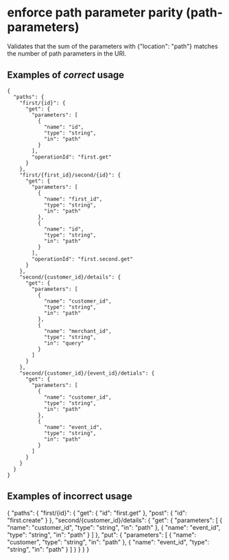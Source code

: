 # enforce path parameter parity (path-parameters)

Validates that the sum of the parameters with {"location": "path"} matches the number of path parameters in the URI.

## Examples of *correct* usage

```
{
  "paths": {
    "first/{id}": {
      "get": {
        "parameters": [
          {
            "name": "id",
            "type": "string",
            "in": "path"
          }
        ],
        "operationId": "first.get"
      }
    },
    "first/{first_id}/second/{id}": {
      "get": {
        "parameters": [
          {
            "name": "first_id",
            "type": "string",
            "in": "path"
          },
          {
            "name": "id",
            "type": "string",
            "in": "path"
          }
        ],
        "operationId": "first.second.get"
      }
    },
    "second/{customer_id}/details": {
      "get": {
        "parameters": [
          {
            "name": "customer_id",
            "type": "string",
            "in": "path"
          },
          {
            "name": "merchant_id",
            "type": "string",
            "in": "query"
          }
        ]
      }
    },
    "second/{customer_id}/{event_id}/detials": {
      "get": {
        "parameters": [
          {
            "name": "customer_id",
            "type": "string",
            "in": "path"
          },
          {
            "name": "event_id",
            "type": "string",
            "in": "path"
          }
        ]
      }
    }
  }
}

```

## Examples of **incorrect** usage

{
  "paths": {
    "first/{id}": {
        "get": {
          "id": "first.get"
        },
        "post": {
          "id": "first.create"
        }
    },
    "second/{customer_id}/details": {
      "get": {
        "parameters": [
          {
            "name": "customer_id",
            "type": "string",
            "in": "path"
          },
          {
            "name": "event_id",
            "type": "string",
            "in": "path"
          }
        ]
      },
      "put": {
        "parameters": [
          {
            "name": "customer",
            "type": "string",
            "in": "path"
          },
          {
            "name": "event_id",
            "type": "string",
            "in": "path"
          }
        ]
      }
    }
  }
}

